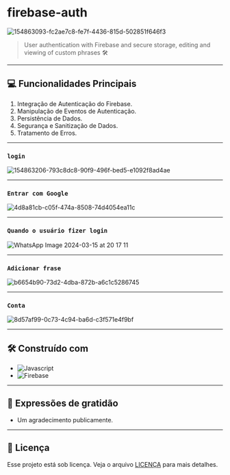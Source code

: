 # firebase-auth
![154863093-fc2ae7c8-fe7f-4436-815d-502851f646f3](https://github.com/B00rges/firebase-auth/assets/123204710/1888e7a1-ee3f-48b9-8af1-ca27d3e704a7)
> User authentication with Firebase and secure storage, editing and viewing of custom phrases 🛠️

---

## 💻 Funcionalidades Principais

1. Integração de Autenticação do Firebase.
2. Manipulação de Eventos de Autenticação.
3. Persistência de Dados.
4. Segurança e Sanitização de Dados.
5. Tratamento de Erros.

---

### `login`

![154863206-793c8dc8-90f9-496f-bed5-e1092f8ad4ae](https://github.com/B00rges/firebase-auth/assets/123204710/0afe9a6e-da2d-4bba-b39c-a617507145f3)

---

### `Entrar com Google` 

![4d8a81cb-c05f-474a-8508-74d4054ea11c](https://github.com/B00rges/firebase-auth/assets/123204710/1ffcbf83-2298-4cf4-905e-02fd9eaea7a0)

---

### `Quando o usuário fizer login`

![WhatsApp Image 2024-03-15 at 20 17 11](https://github.com/B00rges/firebase-auth/assets/123204710/77602397-8316-4dee-aac7-ad6b44ded9ae)

---

### `Adicionar frase`

![b6654b90-73d2-4dba-872b-a6c1c5286745](https://github.com/B00rges/firebase-auth/assets/123204710/177d6bf7-419e-490c-ab3c-070076ec2ab7)

---

### `Conta`

![8d57af99-0c73-4c94-ba6d-c3f571e4f9bf](https://github.com/B00rges/firebase-auth/assets/123204710/52fe81a4-884c-4694-be3d-39da2c626d30)

---

## 🛠️ Construído com
* <img src="https://img.shields.io/badge/Javascript-F7DF1E?logo=javascript&logoColor=white" alt="Javascript"/> 
* <img src="https://img.shields.io/badge/Firebase-47A248?logo=Firebase&logoColor=white" alt="Firebase"/>

---

## 🎁 Expressões de gratidão

* Um agradecimento publicamente.

---

## 📝 Licença

Esse projeto está sob licença. Veja o arquivo [LICENÇA](LICENSE.md) para mais detalhes.
